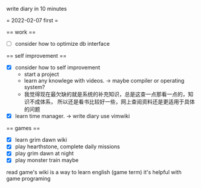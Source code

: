 write diary in 10 minutes

= 2022-02-07 first =

== work ==
- [ ] consider how to optimize db interface

== self improvement ==
- [X] consider how to self improvement
  * start a project
  * learn any knowlege with videos. -> maybe compiler or operating system?
  * 我觉得现在最欠缺的就是系统的补充知识，总是这查一点那看一点的，知识不成体系，
    所以还是看书比较好一些，网上查阅资料还是更适用于具体的问题
- [X] learn time manager. -> write diary use vimwiki

== games ==
- [X] learn grim dawn wiki
- [X] play hearthstone, complete daily missions
- [X] play grim dawn at night
- [X] play monster train maybe

read game's wiki is a way to learn english (game term)
it's helpful with game programing
